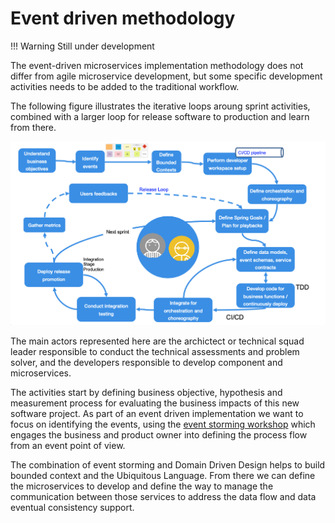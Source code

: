 # Event driven methodology

!!! Warning
    Still under development


The event-driven microservices implementation methodology does not differ from agile microservice development, but some specific development activities needs to be added to the traditional workflow. 

The following figure illustrates the iterative loops aroung sprint activities, combined with a larger loop for release software to production and learn from there.

![](evt-methodology.png)

The main actors represented here are the archictect or technical squad leader responsible to conduct the technical assessments and problem solver, and the developers responsible to develop component and microservices. 

The activities start by defining business objective, hypothesis and measurement process for evaluating the business impacts of this new software project. As part of an event driven implementation we want to focus on identifying the events, using the [event storming workshop](eventstorming.md) which engages the business and product owner into defining the process flow from an event point of view. 

The combination of event storming and Domain Driven Design helps to build bounded context and the Ubiquitous Language. From there we can define the microservices to develop and define the way to manage the communication between those services to address the data flow and data eventual consistency support.